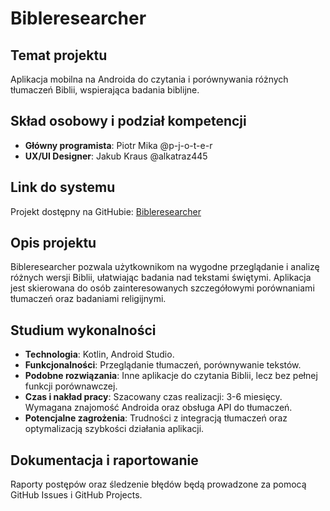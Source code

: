 # Bibleresearcher

## Temat projektu
Aplikacja mobilna na Androida do czytania i porównywania różnych tłumaczeń Biblii, wspierająca badania biblijne.

## Skład osobowy i podział kompetencji
- **Główny programista**: Piotr Mika @p-j-o-t-e-r
- **UX/UI Designer**: Jakub Kraus @alkatraz445

## Link do systemu
Projekt dostępny na GitHubie: [Bibleresearcher](https://github.com/alkatraz445/bibleresearcher)

## Opis projektu
Bibleresearcher pozwala użytkownikom na wygodne przeglądanie i analizę różnych wersji Biblii, ułatwiając badania nad tekstami świętymi.
Aplikacja jest skierowana do osób zainteresowanych szczegółowymi porównaniami tłumaczeń oraz badaniami religijnymi.

## Studium wykonalności
- **Technologia**: Kotlin, Android Studio.
- **Funkcjonalności**: Przeglądanie tłumaczeń, porównywanie tekstów.
- **Podobne rozwiązania**: Inne aplikacje do czytania Biblii, lecz bez pełnej funkcji porównawczej.
- **Czas i nakład pracy**: Szacowany czas realizacji: 3-6 miesięcy. Wymagana znajomość Androida oraz obsługa API do tłumaczeń.
- **Potencjalne zagrożenia**: Trudności z integracją tłumaczeń oraz optymalizacją szybkości działania aplikacji.

## Dokumentacja i raportowanie
Raporty postępów oraz śledzenie błędów będą prowadzone za pomocą GitHub Issues i GitHub Projects.
